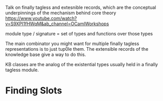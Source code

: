

Talk on finally tagless and extesnible records, which are the conceptual underpinnings of the mechanism behind core theory https://www.youtube.com/watch?v=S9XPI1fHWqM&ab_channel=OCamlWorkshops


module type / signature = set of types and functions over those types


The main combinator you might want for multiple finally tagless representations is to just tup0le them.
The extensible records of the knowledge base give a way to do this.

KB classes are the analog of the existential types usually held in a finally tagless module.


# Finding Slots
